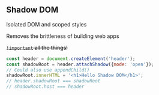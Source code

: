## Shadow DOM

Isolated DOM and scoped styles

Removes the brittleness of building web apps

~~`!important` all the things!~~

```javascript
const header = document.createElement('header');
const shadowRoot = header.attachShadow({mode: 'open'});
// Could also use appendChild()
shadowRoot.innerHTML = '<h1>Hello Shadow DOM</h1>';
// header.shadowRoot === shadowRoot
// shadowRoot.host === header
```
